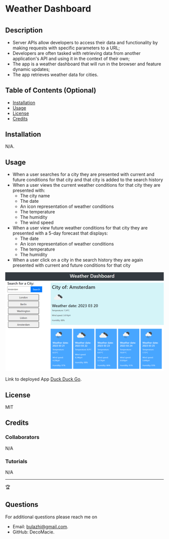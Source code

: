 # Weather Dashboard
  # <Your-Project-Title>

  ## Description
  
  - Server APIs allow developers to access their data and functionality by making requests with specific parameters to a URL;
  - Developers are often tasked with retrieving data from another application's API and using it in the context of their own;
  - The app is a weather dashboard that will run in the browser and feature dynamic updates;
  - The app retrieves weather data for cities.
  

  ## Table of Contents (Optional)
    
  - [Installation](#installation)
  - [Usage](#usage)
  - [License](#license)
  - [Credits](#credits)

  

  ## Installation
  
  N/A.
  

  ## Usage
  
  * When a user searches for a city they are presented with current and future conditions for that city and that city is added to the search history
  * When a user views the current weather conditions for that city they are presented with:
    * The city name
    * The date
    * An icon representation of weather conditions
    * The temperature
    * The humidity
    * The wind speed
  * When a user view future weather conditions for that city they are presented with a 5-day forecast that displays:
    * The date
    * An icon representation of weather conditions
    * The temperature
    * The humidity
  * When a user click on a city in the search history they are again presented with current and future conditions for that city

  ![The weather app includes a search option, a list of cities, and a five-day forecast and current weather conditions for London.](./assets/10-server-side-apis-challenge-demo.png)
  
  Link to deployed App [Duck Duck Go](https://decomacie.github.io/Weather_Dashboard/). 
  
  
  ## License
  
  MIT  


  ## Credits
  
  ### Collaborators
  
  N/A
    
  ### Tutorials
  N/A
  
  ---
  
  🏆 
  

  ## Questions
  For additional questions please reach me on 
  - Email: bulazhi@gmail.com.
  - GitHub: DecoMacie.

